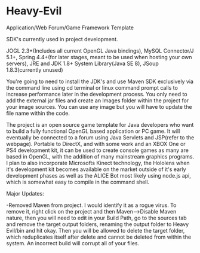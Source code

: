 # Heavy-Evil
Application/Web Forum/Game Framework Template


SDK's currently used in project development.

JOGL 2.3+(Includes all current OpenGL Java bindings),
MySQL Connector/J 5.1+,
Spring 4.4+(for later stages, meant to be used when hosting your own servers),
JRE and JDK 1.8+ System Library(Java SE 8),
JSoup 1.8.3(currently unused)

  You're going to need to install the JDK's and use Maven SDK exclusively via the command line using cd terminal or linux command prompt calls to increase performance later in the development process. You only need to add the external jar files and create an Images folder within the project for your image sources. You can use any image but you will have to update the file name within the code.  

  The project is an open source game template for Java developers who want to build a fully functional OpenGL based application or PC game. It will eventually be connected to a forum using Java Servlets and JSP(refer to the webpage). Portable to DirectX, and with some work and an XBOX One or PS4 development kit, it can be used to create console games as many are based in OpenGL, with the addition of many mainstream graphics programs. I plan to also incorporate Microsofts Kinect technology, the Hololens when it's development kit becomes available on the market outside of it's early development phases as well as the ALICE Bot most likely using node.js api, which is somewhat easy to compile in the command shell. 

Major Updates:

-Removed Maven from project. I would identify it as a rogue virus. To remove it, right click on the project and then Maven-->Disable Maven nature, then you will need to edit in your Build Path, go to the sources tab and remove the target output folders, renaming the output folder to Heavy Evil/bin and hit okay. Then you will be allowed to delete the target folder, which reduplicates itself after delete and cannot be deleted from within the system. An incorrect build will corrupt all of your files. 
